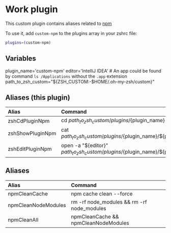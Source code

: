 # Work plugin
This custom plugin contains aliases related to [npm](https://www.npmjs.com/)

To use it, add `custom-npm` to the plugins array in your zshrc file:

```zsh
plugins=(custom-npm)
```

## Variables
plugin_name='custom-npm'
editor='IntelliJ IDEA' # An app could be found by command `ls /Applications` without the `.app` extension
path_to_zsh_custom="${ZSH_CUSTOM:-$HOME/.oh-my-zsh/custom}"

## Aliases (this plugin)

| Alias            | Command                                                                                      |
|:-----------------|:---------------------------------------------------------------------------------------------|
| zshCdPluginNpm   | cd ${path_to_zsh_custom}/plugins/${plugin_name}                                              |
| zshShowPluginNpm | cat ${path_to_zsh_custom}/plugins/${plugin_name}/${plugin_name}.plugin.zsh                   |
| zshEditPluginNpm | open -a \"${editor}\" ${path_to_zsh_custom}/plugins/${plugin_name}/${plugin_name}.plugin.zsh |

## Aliases
| Alias               | Command                                     |
|:--------------------|:--------------------------------------------|
| npmCleanCache       | npm cache clean --force                     |
| npmCleanNodeModules | rm -rf node_modules && rm -rf node_modules  |
| npmCleanAll         | npmCleanCache && npmCleanNodeModules        |

